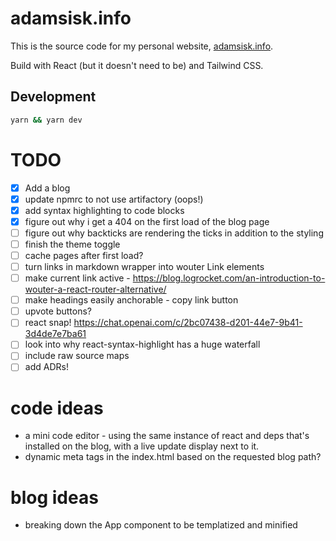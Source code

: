# adamsisk.info

This is the source code for my personal website, [adamsisk.info](https://adamsisk.info).

Build with React (but it doesn't need to be) and Tailwind CSS.

## Development

```sh
yarn && yarn dev
```

# TODO

- [x] Add a blog
- [x] update npmrc to not use artifactory (oops!)
- [x] add syntax highlighting to code blocks
- [x] figure out why i get a 404 on the first load of the blog page
- [ ] figure out why backticks are rendering the ticks in addition to the styling
- [ ] finish the theme toggle
- [ ] cache pages after first load?
- [ ] turn links in markdown wrapper into wouter Link elements
- [ ] make current link active - https://blog.logrocket.com/an-introduction-to-wouter-a-react-router-alternative/
- [ ] make headings easily anchorable - copy link button
- [ ] upvote buttons?
- [ ] react snap! https://chat.openai.com/c/2bc07438-d201-44e7-9b41-3d4de7e7ba61
- [ ] look into why react-syntax-highlight has a huge waterfall
- [ ] include raw source maps
- [ ] add ADRs!

# code ideas

- a mini code editor - using the same instance of react and deps that's installed on the blog, with a live update display next to it.
- dynamic meta tags in the index.html based on the requested blog path?

# blog ideas

- breaking down the App component to be templatized and minified
